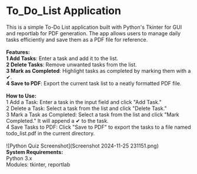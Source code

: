 # To_Do_List Application
This is a simple To-Do List application built with Python's Tkinter for GUI and reportlab for PDF generation. The app allows users to manage daily tasks efficiently and save them as a PDF file for reference.
<br><br>
<b>Features:</b><br>
<b>1 Add Tasks</b>: Enter a task and add it to the list.<br>
<b>2 Delete Tasks</b>: Remove unwanted tasks from the list.<br>
<b>3 Mark as Completed</b>: Highlight tasks as completed by marking them with a ✔.<br>
<b>4 Save to PDF</b>: Export the current task list to a neatly formatted PDF file.<br>
<br>
<b>How to Use:</b><br>
1 Add a Task: Enter a task in the input field and click "Add Task."<br>
2 Delete a Task: Select a task from the list and click "Delete Task."<br>
3 Mark a Task as Completed: Select a task from the list and click "Mark Completed." It will append a ✔ to the task.<br>
4 Save Tasks to PDF: Click "Save to PDF" to export the tasks to a file named todo_list.pdf in the current directory.<br>
<br>
![Python Quiz Screenshot](Screenshot 2024-11-25 231151.png)
<br>
<b>System Requirements:</b><br>
Python 3.x<br>
Modules: tkinter, reportlab<br>
